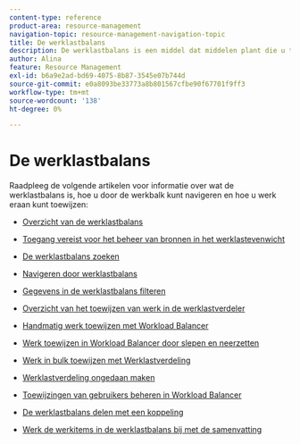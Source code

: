 ```yaml
---
content-type: reference
product-area: resource-management
navigation-topic: resource-management-navigation-topic
title: De werklastbalans
description: De werklastbalans is een middel dat middelen plant die u toestaan om het werkpunten aan uw middelen toe te wijzen.
author: Alina
feature: Resource Management
exl-id: b6a9e2ad-bd69-4075-8b87-3545e07b744d
source-git-commit: e0a8093be33773a8b801567cfbe90f67701f9ff3
workflow-type: tm+mt
source-wordcount: '138'
ht-degree: 0%

---
```


# De werklastbalans

Raadpleeg de volgende artikelen voor informatie over wat de werklastbalans is, hoe u door de werkbalk kunt navigeren en hoe u werk eraan kunt toewijzen:

* [Overzicht van de werklastbalans](../../resource-mgmt/workload-balancer/overview-workload-balancer.md)
* [Toegang vereist voor het beheer van bronnen in het werklastevenwicht](../../resource-mgmt/workload-balancer/access-needed-manage-resources-balancer.md)
* [De werklastbalans zoeken](../../resource-mgmt/workload-balancer/locate-workload-balancer.md)
* [Navigeren door werklastbalans](../../resource-mgmt/workload-balancer/navigate-the-workload-balancer.md)
* [Gegevens in de werklastbalans filteren](../../resource-mgmt/workload-balancer/filter-information-workload-balancer.md)
* [Overzicht van het toewijzen van werk in de werklastverdeler](../../resource-mgmt/workload-balancer/assign-work-in-workload-balancer.md)
* [Handmatig werk toewijzen met Workload Balancer](../../resource-mgmt/workload-balancer/assign-work-in-workload-balancer-manually.md)
* [Werk toewijzen in Workload Balancer door slepen en neerzetten](../../resource-mgmt/workload-balancer/assign-work-in-workload-balancer-by-drag-and-drop.md)
* [Werk in bulk toewijzen met Werklastverdeling](../../resource-mgmt/workload-balancer/assign-work-in-workload-balancer-in-bulk.md)
* [Werklastverdeling ongedaan maken](../../resource-mgmt/workload-balancer/unassign-work-in-workload-balancer.md)
* [Toewijzingen van gebruikers beheren in Workload Balancer](../../resource-mgmt/workload-balancer/manage-user-allocations-workload-balancer.md)
* [De werklastbalans delen met een koppeling](../../resource-mgmt/workload-balancer/share-link-for-workload-balancer.md)

   <!--
  <li data-mc-conditions="QuicksilverOrClassic.Draft mode"><a href="../../resource-mgmt/workload-balancer/add-custom-section-for-balancer.md" class="MCXref xref" xrefformat="{para}">Add a custom section to display the Workload Balancer </a> </li>
  -->

   <!--
  <li data-mc-conditions="QuicksilverOrClassic.Draft mode"><a href="../../resource-mgmt/workload-balancer/what-if-scenarios-balancer.md" class="MCXref xref" xrefformat="{para}">Perform 'what-if' scenarios in the Workload Balancer</a> </li>
  -->

* [Werk de werkitems in de werklastbalans bij met de samenvatting](../../resource-mgmt/workload-balancer/update-items-in-summary-panel-in-workload-balancer.md)

